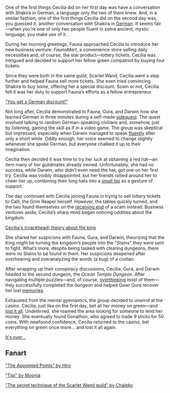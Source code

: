 One of the first things Cecilia did on her first day was have a conversation with Shakira in German, a language only the two of them knew. And, in a similar fashion, one of the first things Cecilia did on the second day was, you guessed it, another conversation with Shakira in [German](https://www.youtube.com/live/a74NeBcixi8?feature=shared&t=394). It seems fair—when you're one of only two people fluent in some ancient, mystic language, you make use of it.

During her morning greetings, Fauna approached Cecilia to introduce her new business venture: _FaunaMart_, a convenience store selling daily necessities and, of course, the star product—lottery tickets. Cecilia was intrigued and decided to support her fellow green compatriot by buying four tickets.

Since they were both in the same guild, Scarlet Wand, Cecilia went a step further and helped Fauna sell more tickets. She even tried convincing Shakira to buy some, offering her a special discount. Scam or not, Cecilia felt it was her duty to support Fauna’s efforts as a fellow entrepreneur.

["You get a German discount!"](<#embed:(https://www.youtube.com/live/a74NeBcixi8?feature=shared&t=1306)>)

Not long after, Cecilia demonstrated to Fauna, Gura, and Darwin how she learned German in three minutes during a self-made [sidequest](https://www.youtube.com/live/a74NeBcixi8?feature=shared&t=1401). The quest involved talking to random German-speaking civilians and, somehow, just by listening, gaining the skill as if in a video game. The group was skeptical but impressed, especially when Darwin managed to speak [fluently](https://www.youtube.com/live/a74NeBcixi8?feature=shared&t=1537) after only a short while. Oddly enough, her voice seemed to change slightly whenever she spoke German, but everyone chalked it up to their imagination.

Cecilia then decided it was time to try her luck at obtaining a red hat—an item many of her guildmates already owned. Unfortunately, she had no success, while Darwin, who didn’t even need the hat, got one on her first try. Cecilia was visibly disappointed, but her friends rallied around her to cheer her up, combining their long hats into a [small tipi](https://www.youtube.com/live/a74NeBcixi8?feature=shared&t=2471) as a gesture of support.

The day continued with Cecilia joining Fauna in trying to sell lottery tickets to Calli, the Grim Reaper herself. However, the tables quickly turned, and the two found themselves on the [receiving end](https://www.youtube.com/live/a74NeBcixi8?feature=shared&t=2754) of a scam instead. Business ventures aside, Cecilia’s sharp mind began noticing oddities about the kingdom.

[Cecilia's (crackhead) theory about the king](#embed:https://www.youtube.com/live/a74NeBcixi8?t=3368)

She shared her suspicions with Fauna, Gura, and Darwin, theorizing that the King might be turning the kingdom’s people into the "Stains" they were sent to fight. What’s more, despite being tasked with clearing dungeons, there were no Stains to be found in them. Her suspicions deepened after overhearing and overanalyzing the words (a bug) of a civilian.

After wrapping up their conspiracy discussions, Cecilia, Gura, and Darwin headed to the second dungeon, the _Ocean Temple Dungeon_. After navigating multiple puzzles—and, of course, [overthinking](https://www.youtube.com/live/a74NeBcixi8?feature=shared&t=8274) most of them—they successfully completed the dungeon and helped Gawr Gura recover her lost [memories](https://www.youtube.com/live/a74NeBcixi8?feature=shared&t=8878).

Exhausted from the mental gymnastics, the group decided to unwind at the casino. Cecilia, just like on the first day, bet all her money on green—and [lost it all](https://www.youtube.com/live/a74NeBcixi8?feature=shared&t=9993). Undeterred, she roamed the area looking for someone to lend her money. She eventually found Gonathon, who agreed to trade 9 sticks for 50 coins. With newfound confidence, Cecilia returned to the casino, bet everything on green once more... and lost it all again.

[It's over...](#embed:https://www.youtube.com/live/a74NeBcixi8?feature=shared&t=10831)

## Fanart

["The Appointed Points" by Hiro](https://x.com/hiroavrs/status/1830628289926557835)

["Tipi" by Moonia](https://x.com/BloodyMoonia/status/1830726627686588557)

["The secret technique of the Scarlet Wand guild" by Chaleko](https://x.com/Chalek0/status/1830482782222426481)
